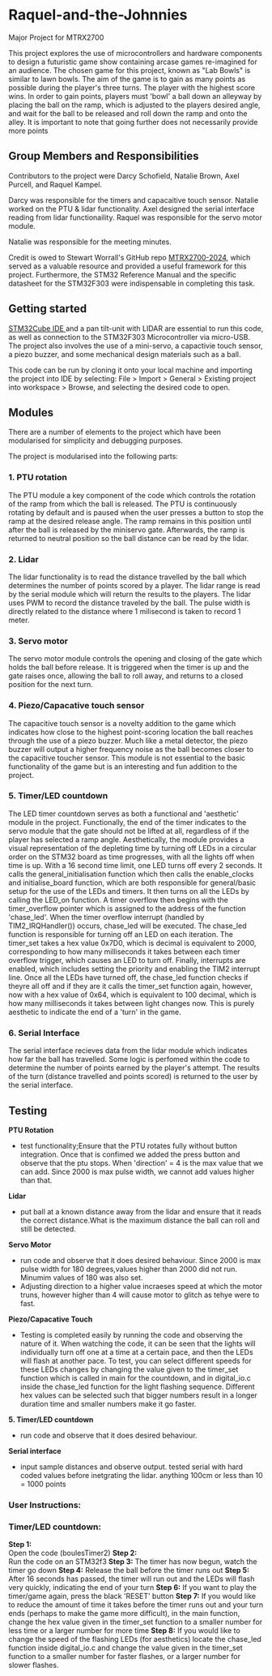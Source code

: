 # Raquel-and-the-Johnnies
Major Project for MTRX2700

This project explores the use of microcontrollers and hardware components to design a futuristic game show containing arcase games re-imagined for an audience. 
The chosen game for this project, known as "Lab Bowls" is similar to lawn bowls. 
The aim of the game is to gain as many points as possible during the player's three turns. The player with the highest score wins. 
In order to gain points, players must 'bowl' a ball down an alleyway by placing the ball on the ramp, which is adjusted to the players desired angle, and wait for the ball to be released and roll down the ramp and onto the alley.
It is important to note that going further does not necessarily provide more points

## Group Members and Responsibilities
Contributors to the project were Darcy Schofield, Natalie Brown, Axel Purcell, and Raquel Kampel. 

Darcy was responsible for the timers and capacaitive touch sensor. Natalie worked on the PTU & lidar functionality. Axel designed the serial interface reading from lidar functionaility. Raquel was responsible for the servo motor module. 

Natalie was responsible for the meeting minutes. 

Credit is owed to Stewart Worrall's GitHub repo [MTRX2700-2024](https://github.com/stewart-worrall/MTRX2700-2024), which served as a valuable resource and provided a useful framework for this project. Furthermore, the STM32 Reference Manual and the specific datasheet for the STM32F303 were indispensable in completing this task.

## Getting started
 [STM32Cube IDE ](https://github.com/stewart-worrall/MTRX2700-2024) and a pan tilt-unit with LIDAR are essential to run this code, as well as connection to the STM32F303 Microcontroller via micro-USB. The project also involves the use of a mini-servo, a capactivie touch sensor, a piezo buzzer, and some mechanical design materials such as a ball. 

This code can be run by cloning it onto your local machine and importing the project into IDE by selecting:
File > Import > General > Existing project into workspace > Browse, and selecting the desired code to open.

## Modules
There are a number of elements to the project which have been modularised for simplicity and debugging purposes.

The project is modularised into the following parts:
### 1. PTU rotation
The PTU module a key component of the code which controls the rotation of the ramp from which the ball is released. The PTU is continuously rotating by default and is paused when the user presses a button to stop the ramp at the desired release angle. The ramp remains in this position until after the ball is released by the miniservo gate. Afterwards, the ramp is returned to neutral position so the ball distance can be read by the lidar.

### 2. Lidar 
The lidar functionality is to read the distance travelled by the ball which determines the number of points scored by a player. The lidar range is read by the serial module which will return the results to the players. The lidar uses PWM to record the distance traveled by the ball. The pulse width is directly related to the distance where 1 milisecond is taken to record 1 meter. 

### 3. Servo motor
The servo motor module controls the opening and closing of the gate which holds the ball before release. It is triggered when the timer is up and the gate raises once, allowing the ball to roll away, and returns to a closed position for the next turn. 

### 4. Piezo/Capacative touch sensor
The capacitive touch sensor is a novelty addition to the game which indicates how close to the highest point-scoring location the ball reaches through the use of a piezo buzzer. Much like a metal detector, the piezo buzzer will output a higher frequency noise as the ball becomes closer to the capacitive toucher sensor. This module is not essential to the basic functionality of the game but is an interesting and fun addition to the project. 

### 5. Timer/LED countdown
The LED timer countdown serves as both a functional and 'aesthetic' module in the project. Functionally, the end of the timer indicates to the servo module that the gate should not be lifted at all, regardless of if the player has selected a ramp angle. Aesthetically, the module provides a visual representation of the depleting time by turning off LEDs in a circular order on the STM32 board as time progresses, with all the lights off when time is up. With a 16 second time limit, one LED turns off every 2 seconds. It calls the general_initialisation function which then calls the enable_clocks and initialise_board function, which are both responsible for general/basic setup for the use of the LEDs and timers. It then turns on all the LEDs by calling the LED_on function. A timer overflow then begins with the timer_overflow pointer which is assigned to the address of the function 'chase_led'. When the timer overflow interrupt (handled by TIM2_IRQHandler()) occurs, chase_led will be executed. The chase_led function is responsible for turning off an LED on each iteration. The timer_set takes a hex value 0x7D0, which is decimal is equivalent to 2000, corresponding to how many milliseconds it takes between each timer overflow trigger, which causes an LED to turn off. Finally, interrupts are enabled, which includes setting the priority and enabling the TIM2 interrupt line. Once all the LEDs have turned off, the chase_led function checks if theyre all off and if they are it calls the timer_set function again, however, now with a hex value of 0x64, which is equivalent to 100 decimal, which is how many milliseconds it takes between light changes now. This is purely aesthetic to indicate the end of a 'turn' in the game.

### 6. Serial Interface 
The serial interface recieves data from the lidar module which indicates how far the ball has travelled. Some logic is perfomed within the code to determine the number of points earned by the player's attempt. The results of the turn (distance travelled and points scored) is returned to the user by the serial interface. 

## Testing
**PTU Rotation**
- test functionality;Ensure that the PTU rotates fully without button integration. Once that is confimed we added the press button and observe that the ptu stops. When 'direction' = 4 is the max value that we can add. Since 2000 is max pulse width, we cannot add values higher than that. 
  
**Lidar**
- put ball at a known distance away from the lidar and ensure that it reads the correct distance.What is the maximum distance the ball can roll and still be detected. 

**Servo Motor**
- run code and observe that it does desired behaviour. Since 2000 is max pulse width for 180 degrees,values higher than 2000 did not run. Minumim values of 180 was also set.
- Adjusting direction to a higher value incraeses speed at which the motor truns, however higher than 4 will cause motor to glitch as tehye were to fast. 

**Piezo/Capacative Touch**
- Testing is completed easily by running the code and observing the nature of it. When watching the code, it can be seen that the lights will individually turn off one at a time at a certain pace, and then the LEDs will flash at another pace. To test, you can select different speeds for these LEDs changes by changing the value given to the timer_set function which is called in main for the countdown, and in digital_io.c inside the chase_led function for the light flashing sequence. Different hex values can be selected such that bigger numbers result in a longer duration time and smaller numbers make it go faster.

**5. Timer/LED countdown**
- run code and observe that it does desired behaviour. 

**Serial interface**
- input sample distances and observe output. tested serial with hard coded values before inetgrating the lidar. anything 100cm or less than 10 = 1000 points

### User Instructions:

### Timer/LED countdown:
**Step 1:**<br />
Open the code (boulesTimer2)
**Step 2:**<br />
Run the code on an STM32f3
**Step 3:**
The timer has now begun, watch the timer go down
**Step 4:**
Release the ball before the timer runs out
**Step 5:**
After 16 seconds has passed, the timer will run out and the LEDs will flash very quickly, indicating the end of your turn
**Step 6:**
If you want to play the timer/game again, press the black 'RESET' button
**Step 7:**
If you would like to reduce the amount of time it takes before the timer runs out and your turn ends (perhaps to make the game more difficult), in the main function, change the hex value given in the timer_set function to a smaller number for less time or a larger number for more time
**Step 8:**
If you would like to change the speed of the flashing LEDs (for aesthetics) locate the chase_led function inside digital_io.c and change the value given in the timer_set function to a smaller number for faster flashes, or a larger number for slower flashes.
